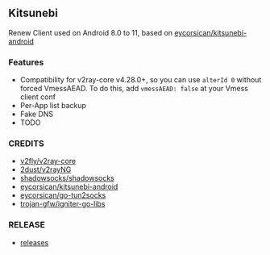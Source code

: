 ## Kitsunebi
Renew Client used on Android 8.0 to 11, based on [eycorsican/kitsunebi-android](https://github.com/eycorsican/kitsunebi-android)

### Features
- Compatibility for v2ray-core v4.28.0+, so you can use `alterId 0` without forced VmessAEAD. To do this, add `vmessAEAD: false` at your Vmess client conf
- Per-App list backup
- Fake DNS
- TODO

### CREDITS
- [v2fly/v2ray-core](https://github.com/v2fly/v2ray-core)
- [2dust/v2rayNG](https://github.com/2dust/v2rayNG)
- [shadowsocks/shadowsocks](https://github.com/shadowsocks/shadowsocks-android)
- [eycorsican/kitsunebi-android](https://github.com/eycorsican/kitsunebi-android)
- [eycorsican/go-tun2socks](https://github.com/eycorsican/go-tun2socks)
- [trojan-gfw/igniter-go-libs](https://github.com/trojan-gfw/igniter-go-libs)

### RELEASE
- [releases](https://github.com/rurirei/Kitsunebi/releases)
